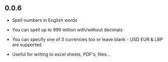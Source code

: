 ## 0.0.6

- Spell numbers in English words

- You can spell up to 999 million with/without decimals

- You can specify one of 3 currencies too or leave blank - USD EUR & LBP are supported

- Useful for writing to excel sheets, PDF's, files...
